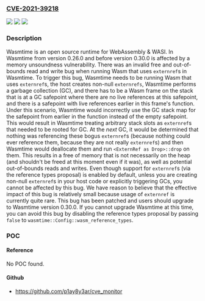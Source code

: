 ### [CVE-2021-39218](https://cve.mitre.org/cgi-bin/cvename.cgi?name=CVE-2021-39218)
![](https://img.shields.io/static/v1?label=Product&message=wasmtime&color=blue)
![](https://img.shields.io/static/v1?label=Version&message=n%2Fa&color=blue)
![](https://img.shields.io/static/v1?label=Vulnerability&message=CWE-125%3A%20Out-of-bounds%20Read&color=brighgreen)

### Description

Wasmtime is an open source runtime for WebAssembly & WASI. In Wasmtime from version 0.26.0 and before version 0.30.0 is affected by a memory unsoundness vulnerability. There was an invalid free and out-of-bounds read and write bug when running Wasm that uses `externref`s in Wasmtime. To trigger this bug, Wasmtime needs to be running Wasm that uses `externref`s, the host creates non-null `externrefs`, Wasmtime performs a garbage collection (GC), and there has to be a Wasm frame on the stack that is at a GC safepoint where there are no live references at this safepoint, and there is a safepoint with live references earlier in this frame's function. Under this scenario, Wasmtime would incorrectly use the GC stack map for the safepoint from earlier in the function instead of the empty safepoint. This would result in Wasmtime treating arbitrary stack slots as `externref`s that needed to be rooted for GC. At the *next* GC, it would be determined that nothing was referencing these bogus `externref`s (because nothing could ever reference them, because they are not really `externref`s) and then Wasmtime would deallocate them and run `<ExternRef as Drop>::drop` on them. This results in a free of memory that is not necessarily on the heap (and shouldn't be freed at this moment even if it was), as well as potential out-of-bounds reads and writes. Even though support for `externref`s (via the reference types proposal) is enabled by default, unless you are creating non-null `externref`s in your host code or explicitly triggering GCs, you cannot be affected by this bug. We have reason to believe that the effective impact of this bug is relatively small because usage of `externref` is currently quite rare. This bug has been patched and users should upgrade to Wasmtime version 0.30.0. If you cannot upgrade Wasmtime at this time, you can avoid this bug by disabling the reference types proposal by passing `false` to `wasmtime::Config::wasm_reference_types`.

### POC

#### Reference
No POC found.

#### Github
- https://github.com/p1ay8y3ar/cve_monitor

